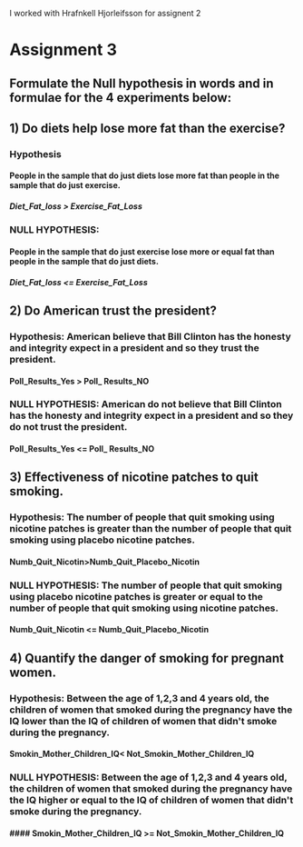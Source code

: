 I worked with Hrafnkell Hjorleifsson for assignent 2




# Assignment 3

## Formulate the Null hypothesis in words and in formulae for the 4 experiments below:


## 1) Do diets help lose more fat than the exercise?

### Hypothesis
#### People in the sample that do just diets lose more fat than people in the sample that do just exercise.
##### Diet_Fat_loss > Exercise_Fat_Loss


### NULL HYPOTHESIS: 
#### People in the sample that do just exercise lose more or equal fat than people in the sample that do just diets. 
##### Diet_Fat_loss <= Exercise_Fat_Loss



## 2) Do American trust the president?

### Hypothesis: American believe that Bill Clinton has the honesty and integrity expect in a president and so they trust the president.

#### Poll_Results_Yes > Poll_ Results_NO


### NULL HYPOTHESIS: American do not believe that Bill Clinton has the honesty and integrity  expect in a president and so they do not trust the president.

#### Poll_Results_Yes <= Poll_ Results_NO


## 3) Effectiveness of nicotine patches to quit smoking.

### Hypothesis: The number of people that quit smoking using nicotine patches is greater than the number of people that quit smoking using placebo nicotine patches.

#### Numb_Quit_Nicotin>Numb_Quit_Placebo_Nicotin


### NULL HYPOTHESIS: The number of people that quit smoking using placebo nicotine patches is greater or equal to the number of people that quit smoking  using nicotine patches.

#### Numb_Quit_Nicotin <= Numb_Quit_Placebo_Nicotin


## 4) Quantify the danger of smoking for pregnant women.

### Hypothesis: Between the age of 1,2,3 and 4 years old, the children of women that smoked during the pregnancy have the IQ lower than the IQ of children of women that didn't smoke during the pregnancy.

#### Smokin_Mother_Children_IQ< Not_Smokin_Mother_Children_IQ

### NULL HYPOTHESIS: Between the age of 1,2,3 and 4 years old,  the children of women that smoked during the pregnancy have the IQ higher or equal to the IQ of children of women that didn't smoke during the pregnancy.

#### #### Smokin_Mother_Children_IQ >= Not_Smokin_Mother_Children_IQ

